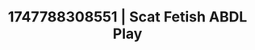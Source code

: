 ---
categories:
- Artistic control
- Morning seduction
- Squirting orgasm
- POV erotica
- Erotic hair pulling
image: /assets/images/1747788308551.jpg
layout: post
seo:
  description: Featured content with high-quality Scat Fetish, ABDL Play. HD images
    available.
  keywords: Scat Fetish, ABDL Play
  og_image: /assets/images/1747788308551.jpg
  schema_type: VisualArtwork
tags:
- ABDL Play
- Scat Fetish
- '#1747788308551'
title: 1747788308551 | Scat Fetish ABDL Play
---